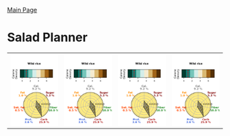 [Main Page](https://yolanda-ht.github.io/YoloCookBlob/)

# Salad Planner

| ||||
| - | - | - | - |
| ![a](Salad_planner_database_plots/CRB_10___Wild_rice.png) | ![a](Salad_planner_database_plots/CRB_10___Wild_rice.png) | ![a](Salad_planner_database_plots/CRB_10___Wild_rice.png) | ![a](Salad_planner_database_plots/CRB_10___Wild_rice.png) |
